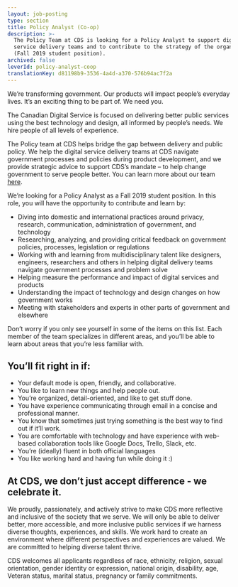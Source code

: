 ```yaml
---
layout: job-posting
type: section
title: Policy Analyst (Co-op)
description: >-
  The Policy Team at CDS is looking for a Policy Analyst to support digital
  service delivery teams and to contribute to the strategy of the organization
  (Fall 2019 student position).
archived: false
leverId: policy-analyst-coop
translationKey: d81198b9-3536-4a4d-a370-576b94ac7f2a
---
```

We’re transforming government. Our products will impact people’s everyday lives. It’s an exciting thing to be part of. We need you.
 
The Canadian Digital Service is focused on delivering better public services using the best technology and design, all informed by people’s needs. We hire people of all levels of experience.
 
The Policy team at CDS helps bridge the gap between delivery and public policy. We help the digital service delivery teams at CDS navigate government processes and policies during product development, and we provide strategic advice to support CDS’s mandate – to help change government to serve people better. You can learn more about our team [here](
https://digital.canada.ca/2018/09/07/policy/).
 
We’re looking for a Policy Analyst as a Fall 2019 student position. In this role, you will have the opportunity to contribute and learn by:
 
* Diving into domestic and international practices around privacy, research, communication, administration of government, and technology
* Researching, analyzing, and providing critical feedback on government policies, processes, legislation or regulations
* Working with and learning from multidisciplinary talent like designers, engineers, researchers and others in helping digital delivery teams navigate government processes and problem solve
* Helping measure the performance and impact of digital services and products
* Understanding the impact of technology and design changes on how government works
* Meeting with stakeholders and experts in other parts of government and elsewhere
 
Don’t worry if you only see yourself in some of the items on this list. Each member of the team specializes in different areas, and you’ll be able to learn about areas that you’re less familiar with.
 
## You’ll fit right in if:
 
* Your default mode is open, friendly, and collaborative.
* You like to learn new things and help people out.
* You’re organized, detail-oriented, and like to get stuff done.
* You have experience communicating through email in a concise and professional manner.
* You know that sometimes just trying something is the best way to find out if it’ll work.
* You are comfortable with technology and have experience with web-based collaboration tools like Google Docs, Trello, Slack, etc.
* You’re (ideally) fluent in both official languages
* You like working hard and having fun while doing it :)
 
## At CDS, we don’t just accept difference - we celebrate it.
 
We proudly, passionately, and actively strive to make CDS more reflective and inclusive of the society that we serve. We will only be able to deliver better, more accessible, and more inclusive public services if we harness diverse thoughts, experiences, and skills. We work hard to create an environment where different perspectives and experiences are valued. We are committed to helping diverse talent thrive.
 
CDS welcomes all applicants regardless of race, ethnicity, religion, sexual orientation, gender identity or expression, national origin, disability, age, Veteran status, marital status, pregnancy or family commitments.
